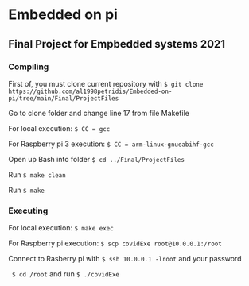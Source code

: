 # Embedded on pi

## Final Project for Empbedded systems 2021

### Compiling
First of, you must clone current repository with ``` $ git clone https://github.com/al1998petridis/Embedded-on-pi/tree/main/Final/ProjectFiles ``` 

Go to clone folder and change line 17 from file Makefile

For local execution: ``` $ CC = gcc ```
    
For Raspberry pi 3 execution: ``` $ CC = arm-linux-gnueabihf-gcc ```
    
Open up Bash into folder ``` $ cd ../Final/ProjectFiles ```

Run ``` $ make clean ```

Run ``` $ make ```

### Executing

For local execution: ``` $ make exec ```
   
For Raspberry pi execution: ``` $ scp covidExe root@10.0.0.1:/root ```
    
Connect to Rasberry pi with ``` $ ssh 10.0.0.1 -lroot ``` and your password

``` $ cd /root``` and run ``` $ ./covidExe ```
